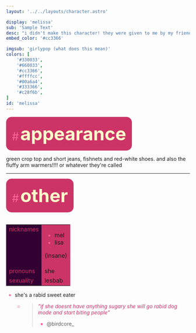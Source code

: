 ```yaml
---
layout: '../../layouts/character.astro'

display: 'melissa'
sub: 'Sample Text'
desc: "i didn't make this character! they were given to me by my friend bird, this was originaly their oc but they gave it to me for some reason"
embed_color: '#cc3366'

imgsub: 'girlypop (what does this mean)'
colors: [
    '#330033',
    '#660033',
    '#cc3366',
    '#ffffcc',
    '#00a6a4',
    '#333366',
    '#c28f6b',
]
id: 'melissa'
---
```

<style>
    :root {
        --header-color: #202;
        --header-logo-color-1: #ffc;
        --header-logo-color-2: #c36;

        --col-bright: #ffc;
        --col-light: #f69;
        --col-main: #c36;
        --col-dim: #603;
        --col-dark: #303;

        --col-bg: #303;
        --col-char-bg: #00a6a4;

        --col-link: #c36;
        --col-link-hover: #f69
    }    

    em, i {
        color: var(--col-main);
    }

    td {
        background-color: var(--col-main);
    }

    td.name {
        background-color: var(--col-dark);
        color: var(--col-main);
        box-shadow: unset;
        align-content: start;
    }

    li::marker {
        color: var(--col-light);  
    }

    .white {
        color: var(--col-bright);
        background-color: var(--col-dark);
        padding: 3px;
        border-radius: 5px;
    }

    .black {
        color: var(--col-dark);
        background-color: var(--col-bright);
        padding: 3px;
        border-radius: 5px;
    }


</style>

<section id="appearance" style="text-align: left">

<div style="background-color: var(--col-main); padding: 16px; border-radius: 15px; width: fit-content;">
<a style="text-decoration: none;" href="#appearance">
<span style="font-size: 30px; color: var(--col-light)">#</span>
<span style="font-weight: bolder; font-size: 50px; margin: 0; margin-top: 30px; color: var(--col-bright)">
appearance
</span>
</a>
</div>

green crop top and short jeans, fishnets and red-white shoes. and also the fluffy arm warmers!!!! or whatever they're called

</section>

<hr>
<section id="other" style="text-align: left">

<div style="background-color: var(--col-main); padding: 16px; border-radius: 15px; width: fit-content;">
<a style="text-decoration: none;" href="#other">
<span style="font-size: 30px; color: var(--col-light)">#</span>
<span style="font-weight: bolder; font-size: 50px; margin: 0; margin-top: 30px; color: var(--col-bright)">
other
</span>
</a>
</div>

<br>
<table>

<tr>
    <td class="name">nicknames</td>
    <td>

- mel
- lisa

(insane)

</td>
</tr>

<tr>
    <td class="name">pronouns</td>
    <td>she</td>
</tr>

<tr>
    <td class="name">sexuality</td>
    <td>lesbab</td>
</tr>

</table>

- she's a rabid sweet eater
    - > *"if she doesnt have anything sugary she will go rabid dog mode and start biting people"*
      > - @birdcore_

</section>